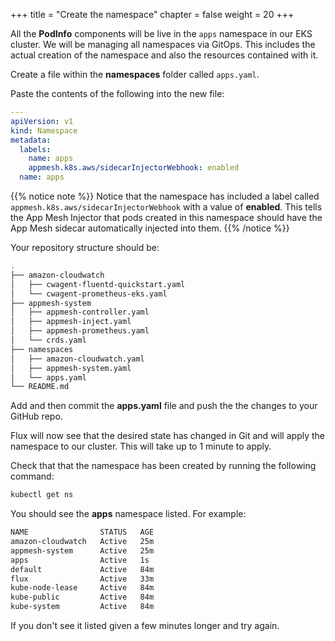 +++
title = "Create the namespace"
chapter = false
weight = 20
+++

All the **PodInfo** components will be live in the `apps` namespace in our EKS cluster. We will be managing all namespaces via GitOps. This includes the actual creation of the namespace and also the resources contained with it.

Create a file within the **namespaces** folder called `apps.yaml`.

Paste the contents of the following into the new file:

```yaml
---
apiVersion: v1
kind: Namespace
metadata:
  labels:
    name: apps
    appmesh.k8s.aws/sidecarInjectorWebhook: enabled
  name: apps
```

{{% notice note %}}
Notice that the namespace has included a label called `appmesh.k8s.aws/sidecarInjectorWebhook` with a value of **enabled**. This tells the App Mesh Injector that pods created in this namespace should have the App Mesh sidecar automatically injected into them.
{{% /notice %}}

Your repository structure should be:

```bash
.
├── amazon-cloudwatch
│   ├── cwagent-fluentd-quickstart.yaml
│   └── cwagent-prometheus-eks.yaml
├── appmesh-system
│   ├── appmesh-controller.yaml
│   ├── appmesh-inject.yaml
│   ├── appmesh-prometheus.yaml
│   └── crds.yaml
├── namespaces
│   ├── amazon-cloudwatch.yaml
│   ├── appmesh-system.yaml
│   └── apps.yaml
└── README.md
```

Add and then commit the **apps.yaml** file and push the the changes to your GitHub repo.

Flux will now see that the desired state has changed in Git and will apply the namespace to our cluster. This will take up to 1 minute to apply.

Check that that the namespace has been created by running the following command:

```bash
kubectl get ns
```

You should see the **apps** namespace listed. For example:

```bash
NAME                STATUS   AGE
amazon-cloudwatch   Active   25m
appmesh-system      Active   25m
apps                Active   1s
default             Active   84m
flux                Active   33m
kube-node-lease     Active   84m
kube-public         Active   84m
kube-system         Active   84m
```

If you don't see it listed given a few minutes longer and try again.
